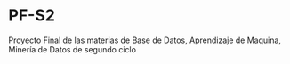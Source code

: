 # PF-S2
Proyecto Final de las materias de Base de Datos, Aprendizaje de Maquina, Minería de Datos de segundo ciclo
